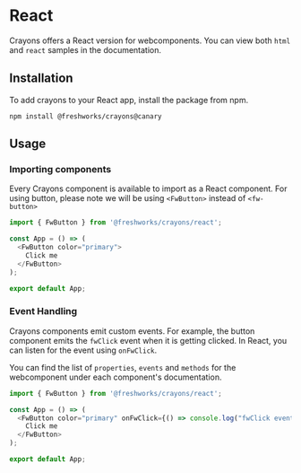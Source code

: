 # React

Crayons offers a React version for webcomponents. You can view both `html` and `react` samples in the documentation.

## Installation

To add crayons to your React app, install the package from npm.

```npm install @freshworks/crayons@canary```

## Usage

### Importing components

Every Crayons component is available to import as a React component. For using button, please note we will be using `<FwButton>` instead of `<fw-button>`

```js
import { FwButton } from '@freshworks/crayons/react';

const App = () => (
  <FwButton color="primary">
    Click me
  </FwButton>
);

export default App;
```

### Event Handling

Crayons components emit custom events. For example, the button component emits the `fwClick` event when it is getting clicked. In React, you can listen for the event using `onFwClick`.

You can find the list of `properties`, `events` and `methods` for the webcomponent under each component's documentation.

```js
import { FwButton } from '@freshworks/crayons/react';

const App = () => (
  <FwButton color="primary" onFwClick={() => console.log("fwClick event emitted from button")}>
    Click me
  </FwButton>
);

export default App;
```